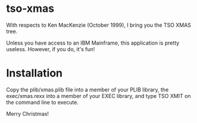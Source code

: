 # tso-xmas

With respects to Ken MacKenzie (October 1999), I bring you the TSO XMAS tree.

Unless you have access to an IBM Mainframe, this application is pretty useless. However, if you do, it's fun!

# Installation

Copy the plib/xmas.plib file into a member of your PLIB library, the exec/xmas.rexx into a member of your EXEC library, and type TSO XMIT on the command line to execute.

Merry Christmas!
